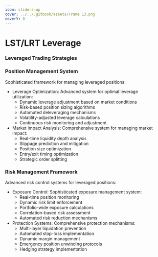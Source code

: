 ```yaml
---
icon: sliders-up
cover: ../../.gitbook/assets/Frame 13.png
coverY: 0
---
```


# LST/LRT Leverage

### Leveraged Trading Strategies

### **Position Management System**

Sophisticated framework for managing leveraged positions:

* Leverage Optimization: Advanced system for optimal leverage utilization:
  * Dynamic leverage adjustment based on market conditions
  * Risk-based position sizing algorithms
  * Automated deleveraging mechanisms
  * Volatility-adjusted leverage calculations
  * Continuous risk monitoring and adjustment
* Market Impact Analysis: Comprehensive system for managing market impact:
  * Real-time liquidity depth analysis
  * Slippage prediction and mitigation
  * Position size optimization
  * Entry/exit timing optimization
  * Strategic order splitting

### **Risk Management Framework**

Advanced risk control systems for leveraged positions:

* Exposure Control: Sophisticated exposure management system:
  * Real-time position monitoring
  * Dynamic risk limit enforcement
  * Portfolio-wide exposure calculations
  * Correlation-based risk assessment
  * Automated risk reduction mechanisms
* Protection Systems: Comprehensive protection mechanisms:
  * Multi-layer liquidation prevention
  * Automated stop-loss implementation
  * Dynamic margin management
  * Emergency position unwinding protocols
  * Hedging strategy implementation
